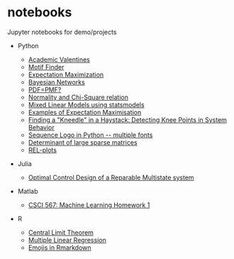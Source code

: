 # notebooks
Jupyter notebooks for demo/projects

- Python
    - [Academic Valentines](http://nbviewer.jupyter.org/github/saketkc/notebooks/blob/master/python/AcademicValentines.ipynb)
    - [Motif Finder](http://nbviewer.jupyter.org/github/saketkc/notebooks/blob/master/python/motif_finder/Motif%20Analysis.ipynb)
    - [Expectation Maximization](http://nbviewer.jupyter.org/github/saketkc/notebooks/blob/master/python/Expectation%20Maximisation.ipynb)
    - [Bayesian Networks](http://nbviewer.jupyter.org/github/saketkc/notebooks/blob/master/python/Bayesian%20Network.ipynb)
    - [PDF=PMF?](http://nbviewer.jupyter.org/github/saketkc/notebooks/blob/master/python/PDF.ipynb)
    - [Normality and Chi-Square relation](http://nbviewer.jupyter.org/github/saketkc/notebooks/blob/master/python/Normality%20and%20Chi%20Squared.ipynb)
    - [Mixed Linear Models using statsmodels](http://nbviewer.jupyter.org/github/saketkc/notebooks/blob/master/python/Mixed_Linear_Models.ipynb)
    - [Examples of Expectation Maximisation](The-EM-Algorithm-And-Extensions)
    - [Finding a "Kneedle" in a Haystack: Detecting Knee Points in System Behavior](http://nbviewer.jupyter.org/github/saketkc/notebooks/blob/master/python/Kneedle%20Algorithm.ipynb?flush_cache=True)
    - [Sequence Logo in Python -- multiple fonts](http://nbviewer.jupyter.org/github/saketkc/notebooks/blob/master/python/Sequence%20Logo%20Python%20%20--%20Any%20font.ipynb?flush_cache=true)
    - [Determinant of large sparse matrices](http://nbviewer.jupyter.org/github/saketkc/notebooks/blob/master/python/logdet-sparse-matrix.ipynb)
    - [REL-plots](http://nbviewer.jupyter.org/github/saketkc/notebooks/blob/master/python/RLE%20Plots%20--%20Visualising%20Unwanted%20Variation.ipynb)

- Julia
    - [Optimal Control Design of a Reparable Multistate system](http://nbviewer.jupyter.org/github/saketkc/notebooks/blob/master/julia/math-501-project.ipynb)

- Matlab
    - [CSCI 567: Machine Learning Homework 1](http://nbviewer.jupyter.org/github/saketkc/notebooks/blob/master/matlab/CSCI-567_Homework1.ipynb)

- R
    - [Central Limit Theorem](http://nbviewer.jupyter.org/github/saketkc/notebooks/blob/master/R/CLT.ipynb)
    - [Multiple Linear Regression](http://nbviewer.jupyter.org/github/saketkc/notebooks/blob/master/R/MultipleLinearRegression_in_R.ipynb)
    - [Emojis in Rmarkdown](http://htmlpreview.github.io/?https://github.com/saketkc/notebooks/blob/master/R/emoji_demo.html)
